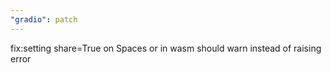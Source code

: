 ```yaml
---
"gradio": patch
---
```


fix:setting share=True on Spaces or in wasm should warn instead of raising error
